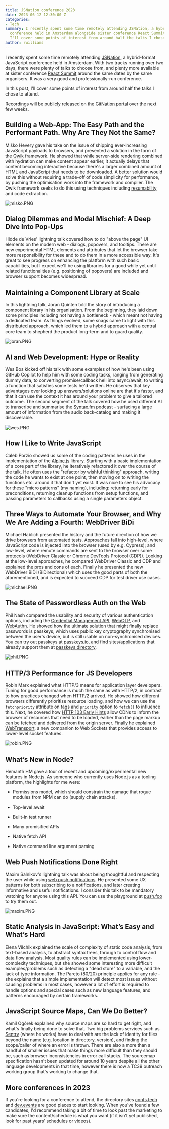 ```yaml
---
title: JSNation conference 2023
date: 2023-06-12 12:30:00 Z
categories:
- Tech
summary: I recently spent some time remotely attending JSNation, a hybrid-format JavaScript
  conference held in Amsterdam alongside sister conference React Summit. In this post,
  I'll cover some points of interest from around half the talks I chose to attend.
author: rwilliams
---
```


I recently spent some time remotely attending [JSNation](https://jsnation.com/), a hybrid-format JavaScript conference held in Amsterdam. With two tracks running over two days, there were plenty of talks to choose from, and plenty more available at sister conference [React Summit](https://reactsummit.com/) around the same dates by the same organisers. It was a very good and professionally-run conference.

In this post, I'll cover some points of interest from around half the talks I chose to attend.

Recordings will be publicly released on the [GitNation portal](https://portal.gitnation.org/events/jsnation-2023) over the next few weeks.

## Building a Web-App: The Easy Path and the Performant Path. Why Are They Not the Same?

Miško Hevery gave his take on the issue of shipping ever-increasing JavaScript payloads to browsers, and presented a solution in the form of the [Qwik](https://qwik.builder.io/) framework. He showed that while server-side rendering combined with hydration can make content appear earlier, it actually delays that content becoming interactive because there's a larger combined amount of HTML and JavaScript that needs to be downloaded. A better solution would solve this without requiring a trade-off of code simplicity for performance, by pushing the optimisation work into the framework and compiler. The Qwik framework seeks to do this using techniques including [resumability](https://qwik.builder.io/docs/concepts/resumable/) and code extraction.

![misko.PNG](/uploads/misko.PNG)

## Dialog Dilemmas and Modal Mischief: A Deep Dive Into Pop-Ups

Hidde de Vries' lightning talk covered how to do "above the page" UI elements on the modern web - dialogs, popovers, and tooltips. There are new experimental HTML elements and attributes that let the browser take more responsibility for these and to do them in a more accessible way. It's great to see progress on enhancing the platform with such basic capabilities, but I expect we'll be using libraries for a good while yet until related functionalities (e.g. positioning of popovers) are included and browser support becomes widespread.

## Maintaining a Component Library at Scale

In this lightning talk, Joran Quinten told the story of introducing a component library in his organisation. From the beginning, they laid down some principles including not having a bottleneck - which meant not having a dedicated team. As things evolved, some snags came to light with this distributed approach, which led them to a hybrid approach with a central core team to shepherd the product long-term and to guard quality.

![joran.PNG](/uploads/joran.PNG)

## AI and Web Development: Hype or Reality

Wes Bos kicked off his talk with some examples of how he's been using GitHub Copilot to help him with some coding tasks, ranging from generating dummy data, to converting promise/callback hell into async/await, to writing a function that satisfies some tests he'd written. He observes that key advantages over looking up answers/solutions online are that it's faster, and that it can use the context it has around your problem to give a tailored outcome. The second segment of the talk covered how he used different AI to transcribe and summarise the [Syntax.fm](https://syntax.fm/) podcast - surfacing a large amount of information from the audio back-catalog and making it discoverable.

![wes.PNG](/uploads/wes.PNG)

## How I Like to Write JavaScript

Caleb Porzio showed us some of the coding patterns he uses in the implementation of the [Alpine.js](https://alpinejs.dev/) library. Starting with a basic implementation of a core part of the library, he iteratively refactored it over the course of the talk. He often uses the "refactor by wishful thinking" approach, writing the code he wants to exist at one point, then moving on to writing the functions etc. around it that don't yet exist. It was nice to see his advocacy for these "micro patterns" (my naming), including: returning early for preconditions, returning cleanup functions from setup functions, and passing parameters to callbacks using a single parameters object.

## Three Ways to Automate Your Browser, and Why We Are Adding a Fourth: WebDriver BiDi

Michael Hablich presented the history and the future direction of how we drive browsers from automated tests. Approaches fall into high-level, where JavaScript code is injected into the browser (used by e.g. Cypress); and low-level, where remote commands are sent to the browser over some protocols (WebDriver Classic or Chrome DevTools Protocol (CDP)). Looking at the low-level approaches, he compared WebDriver Classic and CDP and explained the pros and cons of each. Finally he presented the new WebDriver BiDi (BiDirectional) which uses the good parts of both the aforementioned, and is expected to succeed CDP for test driver use cases.

![michael.PNG](/uploads/michael.PNG)

## The State of Passwordless Auth on the Web

Phil Nash compared the usability and security of various authentication options, including the [Credential Management API](https://developer.mozilla.org/en-US/docs/Web/API/Credential_Management_API), [WebOTP](https://developer.mozilla.org/en-US/docs/Web/API/WebOTP_API), and [WebAuthn](https://developer.mozilla.org/en-US/docs/Web/API/Web_Authentication_API). He showed how the ultimate solution that might finally replace passwords is passkeys, which uses public key cryptography synchronised between the user's device, but is still usable on non-synchronised devices. You can try out passkeys at [passkeys.io](https://www.passkeys.io/), and find sites/applications that already support them at [passkeys.directory](https://passkeys.directory/).

![phil.PNG](/uploads/phil.PNG)

## HTTP/3 Performance for JS Developers

Robin Marx explained what HTTP/3 means for application layer developers. Tuning for good performance is much the same as with HTTP/2, in contrast to how practices changed when HTTP/2 arrived. He showed how different browsers differently prioritise resource loading, and how we can use the `fetchpriority` attribute on tags and `priority` option to `fetch()` to influence this. Next, he covered how [HTTP 103 Early Hints](https://developer.mozilla.org/en-US/docs/Web/HTTP/Status/103) allow CDNs to inform the browser of resources that need to be loaded, earlier than the page markup can be fetched and delivered from the origin server. Finally he explained [WebTransport](https://developer.mozilla.org/en-US/docs/Web/API/WebTransport_API), a new companion to Web Sockets that provides access to lower-level socket features.

![robin.PNG](/uploads/robin.PNG)

## What’s New in Node?

Hemanth HM gave a tour of recent and upcoming/experimental new features in Node.js. As someone who currently uses Node.js as a tooling platform, the highlights for me were:

* Permissions model, which should constrain the damage that rogue modules from NPM can do (supply chain attacks).

* Top-level await

* Built-in test runner

* Many promisified APIs

* Native fetch API

* Native command line argument parsing

## Web Push Notifications Done Right

Maxim Salnikov's lightning talk was about being thoughtful and respecting the user while using [web push notifications](https://web.dev/notifications/). He presented some UX patterns for both subscribing to a notifications, and later creating informative and useful notifications. I consider this talk to be mandatory watching for anyone using this API. You can use the playground at [push.foo](https://push.foo/) to try them out.

![maxim.PNG](/uploads/maxim.PNG)

## Static Analysis in JavaScript: What’s Easy and What’s Hard

Elena Vilchik explained the scale of complexity of static code analysis, from text-based analysis, to abstract syntax trees, through to control flow and data flow analysis. Most quality rules can be implemented using lower-complexity techniques, but she showed some interesting more difficult examples/problems such as detecting a "dead store" to a variable, and the lack of type information. The Pareto (80/20) principle applies for any rule - she explains that a simple implementation will detect most issues without causing problems in most cases, however a lot of effort is required to handle options and special cases such as new language features, and patterns encouraged by certain frameworks.

## JavaScript Source Maps, Can We Do Better?

Kamil Ogórek explained why source maps are so hard to get right, and what's finally being done to solve that. Two big problems services such as [Sentry](https://sentry.io/) (where he works) have to deal with are the lack of identity for files beyond the name (e.g. location in directory, version), and finding the scope/caller of where an error is thrown. There are also a more than a handful of smaller issues that make things more difficult than they should be, such as browser inconsistencies in error call stacks. The sourcemap specification hasn't been updated for around 10 years despite all the other language developments in that time, however there is now a TC39 outreach working group that's working to change that.

## More conferences in 2023

If you're looking for a conference to attend, the directory sites [confs.tech](https://confs.tech/) and [dev.events](https://dev.events/) are good places to start looking. When you've found a few candidates, I'd recommend taking a bit of time to look past the marketing to make sure the content/schedule is what you want (if it isn't yet published, look for past years' schedules or videos).